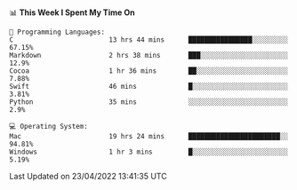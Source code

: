 
<!--START_SECTION:waka-->
📊 **This Week I Spent My Time On** 

```text
💬 Programming Languages: 
C                        13 hrs 44 mins      ████████████████░░░░░░░░░   67.15% 
Markdown                 2 hrs 38 mins       ███░░░░░░░░░░░░░░░░░░░░░░   12.9% 
Cocoa                    1 hr 36 mins        ██░░░░░░░░░░░░░░░░░░░░░░░   7.88% 
Swift                    46 mins             █░░░░░░░░░░░░░░░░░░░░░░░░   3.81% 
Python                   35 mins             ░░░░░░░░░░░░░░░░░░░░░░░░░   2.9%

💻 Operating System: 
Mac                      19 hrs 24 mins      ███████████████████████░░   94.81% 
Windows                  1 hr 3 mins         █░░░░░░░░░░░░░░░░░░░░░░░░   5.19%

```


 Last Updated on 23/04/2022 13:41:35 UTC
<!--END_SECTION:waka-->
